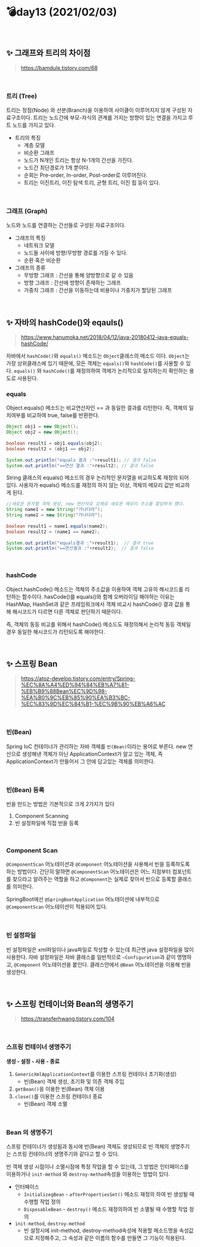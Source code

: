 # 💣day13 (2021/02/03)

<br>

## ✨ 그래프와 트리의 차이점

>https://bamdule.tistory.com/68

<br>

### 트리 (Tree)

트리는 정점(Node) 와 선분(Branch)을 이용하여 사이클이 이루어지지 않게 구성된 자료구조이다. 트리는 노드간에 부모-자식의 관계를 가지는 방향이 있는 연결을 가지고 루트 노드를 가지고 있다.

- 트리의 특징
  - 계층 모델
  - 비순환 그래프
  - 노드가 N개인 트리는 항상 N-1개의 간선을 가진다.
  - 노드간 최단경로가 1개 뿐이다.
  - 순회는 Pre-order, In-order, Post-order로 이루어진다.
  - 트리는 이진트리, 이진 탐색 트리, 균형 트리, 이진 힙 등이 있다.

<br>

### 그래프 (Graph)

노드와 노드를 연결하는 간선들로 구성된 자료구조이다.

- 그래프의 특징
  - 네트워크 모델
  - 노드들 사이에 방향/무방향 경로를 가질 수 있다.
  - 순환 혹은 비순환
- 그래프의 종류
  - 무방향 그래프 : 간선을 통해 양방향으로 갈 수 있음
  - 방향 그래프 : 간선에 방향이 존재하는 그래프
  - 가중치 그래프 : 간선을 이동하는데 비용이나 가중치가 할당된 그래프

<br>

## ✨ 자바의 hashCode()와 eqauls()

> https://www.hanumoka.net/2018/04/12/java-20180412-java-equals-hashCode/

자바에서 `hashCode()`와 `equals()` 메소드는 `Object`클래스의 메소드 이다. `Object`는 가장 상위클래스에 있기 때문에, 모든 객체는 `equals()`와 `hashCode()`를 사용할 수 있다. `equals()` 와 `hashCode()`를 재정의하여 객체가 논리적으로 일치하는지 확인하는 용도로 사용된다.

### equals

Object.equals() 메소드는 비교연산자인 == 과 동일한 결과를 리턴한다. 즉, 객체의 일치여부를 비교하여 true, false를 반환한다.

~~~java
Object obj1 = new Object();
Object obj2 = new Object();
		
boolean result1 = obj1.equals(obj2);
boolean result2 = (obj1 == obj2);
		
System.out.println("equals 결과 :"+result1); // 결과 false
System.out.println("==연산 결과 :"+result2); // 결과 false
~~~

String 클래스의 equals() 메소드의 경우 논리적인 문자열을 비교하도록 재정의 되어 있다. 사용자가 equals() 메소드를 재정의 하지 않는 이상, 객체의 메모리 값만 비교하게 된다.

~~~java
//새로운 문자열 객체 생성, new 연산자로 강제로 새로운 메모리 주소를 할당하게 했다.
String name1 = new String("가나다라"); 
String name2 = new String("가나다라");
		
boolean result1 = name1.equals(name2);
boolean result2 = (name1 == name2);
		
System.out.println("equals결과 :"+result1);  // 결과 true
System.out.println("==연산결과 :"+result2);  // 결과 false
~~~

<br>

### hashCode

Object.hashCode() 메소드는 객체의 주소값을 이용하여 객체 고유의 해시코드를 리턴하는 함수이다. hasCode()를 equals()와 함께 오버라이딩 해야하는 이유는 HashMap, HashSet과 같은 프레임워크에서 객체 비교시 hashCode() 결과 값을 통해 해시코드가 다르면 다른 객체로 판단하기 때문이다.

즉, 객체의 동등 비교를 위해서 hashCode() 메소드도 재정의해서 논리적 동등 객체일 경우 동일한 해시코드가 리턴되도록 해야한다.

<br>

## ✨ 스프링 Bean

> https://atoz-develop.tistory.com/entry/Spring-%EC%8A%A4%ED%94%84%EB%A7%81-%EB%B9%88Bean%EC%9D%98-%EA%B0%9C%EB%85%90%EA%B3%BC-%EC%83%9D%EC%84%B1-%EC%9B%90%EB%A6%AC

<br>

### 빈(Bean)

Spring IoC 컨테이너가 관리하는 자바 객체를 `빈(Bean)`이라는 용어로 부른다. new 연산으로 생성해낸 객체가 아닌 ApplicationContext가 알고 있는 객체, 즉 ApplicationContext가 만들어서 그 안에 담고있는 객체를 의미한다.

<br>

### 빈(Bean) 등록

빈을 만드는 방법은 기본적으로 크게 2가지가 있다

1. Component Scanning
2. 빈 설정파일에 직접 빈을 등록

<br>

### Component Scan

`@ComponentScan` 어노테이션과 `@Component` 어노테이션을 사용해서 빈을 등록하도록 하는 방법이다. 간단히 말하면 `@ComponentScan` 어노테이션은 어느 지점부터 컴포넌트를 찾으라고 알려주는 역할을 하고 `@Component`는 실제로 찾아서 빈으로 등록할 클래스를 의미한다. 

SpringBoot에선 `@SpringBootApplication` 어노테이션에 내부적으로 `@ComponentScan` 어노테이션이 적용되어 있다.

<br>

### 빈 설정파일

빈 설정파일은 xml파일이나 java파일로 작성할 수 있는데 최근엔 java 설정파일을 많이 사용한다. 자바 설정파일은 자바 클래스를 일반적으로 `~Configuration`과 같이 명명하고, `@Component` 어노테이션을 붙인다. 클래스안에서 `@Bean` 어노테이션을 이용해 빈을 생성한다.

<br>

## ✨ 스프링 컨테이너와 Bean의 생명주기

> https://transferhwang.tistory.com/104

<br>

### 스프링 컨테이너 생명주기

**생성 - 설정 - 사용 - 종료**

1. `GenericXmlApplicationContext`를 이용한 스프링 컨테이너 초기화(생성)
   - 빈(Bean) 객체 생성, 초기화 및 의존 객체 주입
2. `getBean()`응 이용한 빈(Bean) 객체 이용
3. `close()`를 이용한 스프링 컨테이너 종료
   - 빈(Bean) 객체 소멸

<br>

### Bean 의 생명주기

스프링 컨테이너가 생성됨과 동시에 빈(Bean) 객체도 생성되므로 빈 객체의 생명주기는 스프링 컨테이너의 생명주기와 같다고 할 수 있다.

빈 객체 생성 시점이나 소멸시점에 특정 작업을 할 수 있는데, 그 방법은 인터페이스를 이용하거나 `init-method` 와 `destroy-method`속성을 이용하는 방법이 있다.

- 인터페이스
  - `InitializegBean` - `afterPropertiesSet()` 메소드 재정의 하여 빈 생성될 때 수행할 작업 정의
  - `DisposableBean` - `destroy()` 메소드 재정의하여 빈 소멸될 때 수행할 작업 정의
- `init-method`, `destroy-method`
  - 빈 설정시에 init-method, destroy-method속성에 적용할 메소드명을 속성값으로 지정해주고, 그 속성과 같은 이름의 함수를 만들면 그 기능이 적용된다.